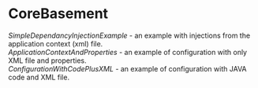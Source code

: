 # CoreBasement

*SimpleDependancyInjectionExample* - an example with injections from the application context (xml) file. <br>
*ApplicationContextAndProperties* - an example of configuration with only XML file and properties. <br>
*ConfigurationWithCodePlusXML* - an example of configuration with JAVA code and XML file. <br>
